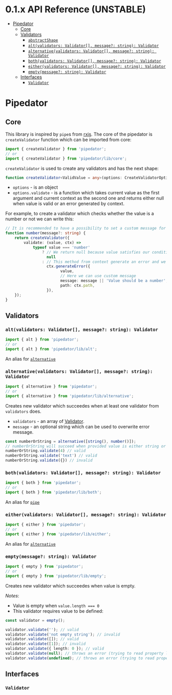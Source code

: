 # 0.1.x API Reference (UNSTABLE)


- [Pipedator](#pipedator)
  - [Core](#core)
  - [Validators](#validators)
    - [`abstractShape`](#validator-abstractShape)
	- [`alt(validators: Validator[], message?: string): Validator`](#altvalidators-validator-message-string-validator)
	- [`alternative(validators: Validator[], message?: string): Validator`](#alternativevalidators-validator-message-string-validator)
	- [`both(validators: Validator[], message?: string): Validator`](#bothvalidators-validator-message-string-validator)
    - [`either(validators: Validator[], message?: string): Validator`](#eithervalidators-validator-message-string-validator)
    - [`empty(message?: string): Validator`](#emptymessage-string-validator)
  - [Interfaces](#interfaces)
    - [`Validator`](#validator)


# Pipedator


## Core

This library is inspired by `pipe`s from [rxjs](https://rxjs-dev.firebaseapp.com/).
The core of the pipedator is `createValidator` function which can be imported from core:

```typescript
import { createValidator } from 'pipedator';
// or
import { createValidator } from 'pipedator/lib/core';
```

`createValidator` is used to create any validators and has the next shape:
```typescript
function createValidator<ValidValue = any>(options: CreateValidatorOptions): Validator<ValidValue> {}
```
- `options` - is an object
- `options.validate` - is a function which takes current value as the first argument and current context as the second one and returns either null when value is valid or an error generated by context.

For example, to create a validator which checks whether the value is a number or not we can write this:
```typescript
// It is recommended to have a possibility to set a custom message for generated error.
function number(message?: string) {
	return createValidator({
		validate: (value, ctx) =>
			typeof value === 'number'
				? // We return null because value satisfies our condition to be a number
				  null
				: // This method from context generate an error and we need to return it when value is invalid
				  ctx.generateError({
						value,
						// Here we can use custom message
						message: message || 'Value should be a number',
						path: ctx.path,
				  }),
	});
}
```


## Validators


### `alt(validators: Validator[], message?: string): Validator`
```typescript
import { alt } from 'pipedator';
// or
import { alt } from 'pipedator/lib/alt';

```
An alias for [`alternative`](#alternativevalidators-validator-message-string-validator)


### `alternative(validators: Validator[], message?: string): Validator`
```typescript
import { alternative } from 'pipedator';
// or
import { alternative } from 'pipedator/lib/alternative';

```
Creates new validator which succeedes when at least one validator from `validators` does.
- `validators` - an array of [Validator](#validator).
- `message` - an optional string which can be used to overwrite error message.
```typescript
const numberOrString = alternative([string(), number()]);
// numberOrString will succeed when provided value is either string or number:
numberOrString.validate(4) // valid
numberOrString.validate('text') // valid
numberOrString.validate({}) // invalid
```

### `both(validators: Validator[], message?: string): Validator`
```typescript
import { both } from 'pipedator';
// or
import { both } from 'pipedator/lib/both';

```
An alias for [`pipe`](#pipevalidators-validator-message-string-validator)


### `either(validators: Validator[], message?: string): Validator`
```typescript
import { either } from 'pipedator';
// or
import { either } from 'pipedator/lib/either';

```
An alias for [`alternative`](#alternativevalidators-validator-message-string-validator)


### `empty(message?: string): Validator`
```typescript
import { empty } from 'pipedator';
// or
import { empty } from 'pipedator/lib/empty';

```
Creates new validator which succeedes when value is empty.

*Notes*:
- Value is empty when `value.length === 0`
- This validator requires value to be defined:

```typescript
const validator = empty();

validator.validate(''); // valid
validator.validate('not empty string'); // invalid
validator.validate([]); // valid
validator.validate([1]); // invalid
validator.validate({ length: 0 }); // valid
validator.validate(null); // throws an error (trying to read property length from null)
validator.validate(undefined); // throws an error (trying to read property length from undefined)

```


## Interfaces

### `Validator`
